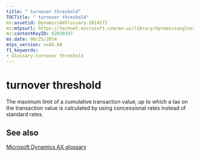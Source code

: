 ```yaml
---
title: " turnover threshold"
TOCTitle: " turnover threshold"
ms:assetid: DynamicsAXGlossary.2014271
ms:mtpsurl: https://technet.microsoft.com/en-us/library/dynamicsaxglossary.2014271(v=AX.60)
ms:contentKeyID: 62830107
ms.date: 08/25/2014
mtps_version: v=AX.60
f1_keywords:
- Glossary.turnover threshold
---
```


# turnover threshold

The maximum limit of a cumulative transaction value, up to which a tax on the transaction value is calculated by using concessional rates instead of standard rates.

## See also

[Microsoft Dynamics AX glossary](glossary/microsoft-dynamics-ax-glossary.md)

  


